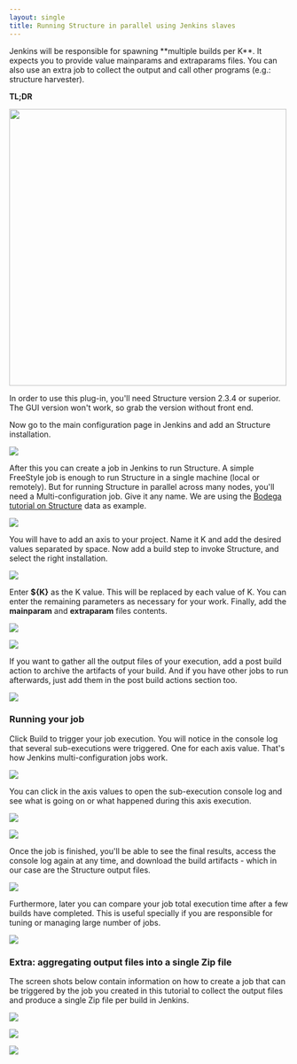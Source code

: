 ```yaml
---
layout: single
title: Running Structure in parallel using Jenkins slaves
---
```


<p>
	Jenkins will be responsible for spawning **multiple builds per K**. It 
	expects you to provide value mainparams and extraparams files. You can 
	also use an extra job to collect the output and call other programs 
	(e.g.: structure harvester).
</p>

<p>
	<strong>TL;DR</strong>
</p>

<div class='center'>
<div id="videoplayer" style="display:none;">&nbsp;</div>
<img src="{{ site.url }}/assets/img/tutorials/running-structure-in-parallel-using-jenkins-slaves/video2.png" id="videoimage" width="500" />
</div>

<p>
	In order to use this plug-in, you'll need Structure version 2.3.4 or 
	superior. The GUI version won't work, so grab the version without 
	front end. 
</p>

<p>
	Now go to the main configuration page in Jenkins and add an Structure installation.
</p>

<p class="center">
	<a href="{{ site.url }}/assets/img/tutorials/running-structure-in-parallel-using-jenkins-slaves/screenshot_structure_001.png">
		<img src="{{ site.url }}/assets/img/tutorials/running-structure-in-parallel-using-jenkins-slaves/screenshot_structure_001.png">
	</a>
</p>

<p>
	After this you can create a job in Jenkins to run Structure. A simple 
	FreeStyle job is enough to run Structure in a single machine (local or 
	remotely). But for running Structure in parallel across many nodes, 
	you'll need a Multi-configuration job. Give it any name. We are using 
	the <a href="http://bodegaphylo.wikispot.org/Structure">Bodega 
	tutorial on Structure</a> data as example.
</p>

<p class="center">
	<a href="{{ site.url }}/assets/img/tutorials/running-structure-in-parallel-using-jenkins-slaves/screenshot_structure_002.png">
		<img src="{{ site.url }}/assets/img/tutorials/running-structure-in-parallel-using-jenkins-slaves/screenshot_structure_002.png">
	</a>
</p>

<p>
	You will have to add an axis to your project. Name it K and add the 
	desired values separated by space. Now add a build step to invoke 
	Structure, and select the right installation.
</p>

<p class="center">
	<a href="{{ site.url }}/assets/img/tutorials/running-structure-in-parallel-using-jenkins-slaves/screenshot_structure_003.png">
		<img src="{{ site.url }}/assets/img/tutorials/running-structure-in-parallel-using-jenkins-slaves/screenshot_structure_003.png">
	</a>
</p>

<p>
	Enter <strong>${K}</strong> as the K value. This will be replaced 
	by each value of K. You can enter the remaining parameters as 
	necessary for your work. Finally, add the <strong>mainparam</strong> 
	and <strong>extraparam</strong> files contents.
</p>

<p class="center">
	<a href="{{ site.url }}/assets/img/tutorials/running-structure-in-parallel-using-jenkins-slaves/screenshot_structure_004.png">
		<img src="{{ site.url }}/assets/img/tutorials/running-structure-in-parallel-using-jenkins-slaves/screenshot_structure_004.png">
	</a>
</p>

<p class="center">
	<a href="{{ site.url }}/assets/img/tutorials/running-structure-in-parallel-using-jenkins-slaves/screenshot_structure_005.png">
		<img src="{{ site.url }}/assets/img/tutorials/running-structure-in-parallel-using-jenkins-slaves/screenshot_structure_005.png">
	</a>
</p>

<p>
	If you want to gather all the output files of your execution, add 
	a post build action to archive the artifacts of your build. And 
	if you have other jobs to run afterwards, just add them in the 
	post build actions section too.
</p>

<p class="center">
	<a href="{{ site.url }}/assets/img/tutorials/running-structure-in-parallel-using-jenkins-slaves/screenshot_structure_006.png">
		<img src="{{ site.url }}/assets/img/tutorials/running-structure-in-parallel-using-jenkins-slaves/screenshot_structure_006.png">
	</a>
</p>

<h3>Running your job</h3>

<p>
	Click Build to trigger your job execution. You will notice in the 
	console log that several sub-executions were triggered. One for 
	each axis value. That's how Jenkins multi-configuration jobs work.
</p>

<p class="center">
	<a href="{{ site.url }}/assets/img/tutorials/running-structure-in-parallel-using-jenkins-slaves/screenshot_structure_007.png">
		<img src="{{ site.url }}/assets/img/tutorials/running-structure-in-parallel-using-jenkins-slaves/screenshot_structure_007.png">
	</a>
</p>

<p>
	You can click in the axis values to open the sub-execution console 
	log and see what is going on or what happened during this axis 
	execution.
</p>

<p class="center">
	<a href="{{ site.url }}/assets/img/tutorials/running-structure-in-parallel-using-jenkins-slaves/screenshot_structure_008.png">
		<img src="{{ site.url }}/assets/img/tutorials/running-structure-in-parallel-using-jenkins-slaves/screenshot_structure_008.png">
	</a>
</p>

<p class="center">
	<a href="{{ site.url }}/assets/img/tutorials/running-structure-in-parallel-using-jenkins-slaves/screenshot_structure_009.png">
		<img src="{{ site.url }}/assets/img/tutorials/running-structure-in-parallel-using-jenkins-slaves/screenshot_structure_009.png">
	</a>
</p>

<p>
	Once the job is finished, you'll be able to see the final results, 
	access the console log again at any time, and download the build 
	artifacts - which in our case are the Structure output files. 
</p>

<p class="center">
	<a href="{{ site.url }}/assets/img/tutorials/running-structure-in-parallel-using-jenkins-slaves/screenshot_structure_010.png">
		<img src="{{ site.url }}/assets/img/tutorials/running-structure-in-parallel-using-jenkins-slaves/screenshot_structure_010.png">
	</a>
</p>

<p>
	Furthermore, later you can compare your job total execution time 
	after a few builds have completed. This is useful specially if you 
	are responsible for tuning or managing large number of jobs.
</p>

<p class="center">
	<a href="{{ site.url }}/assets/img/tutorials/running-structure-in-parallel-using-jenkins-slaves/screenshot_structure_011.png">
		<img src="{{ site.url }}/assets/img/tutorials/running-structure-in-parallel-using-jenkins-slaves/screenshot_structure_011.png">
	</a>
</p>

<h3>Extra: aggregating output files into a single Zip file</h3>

<p>
	The screen shots below contain information on how to create a job 
	that can be triggered by the job you created in this tutorial to 
	collect the output files and produce a single Zip file per build 
	in Jenkins.
</p>

<p class="center">
	<a href="{{ site.url }}/assets/img/tutorials/running-structure-in-parallel-using-jenkins-slaves/screenshot_structure_012.png">
		<img src="{{ site.url }}/assets/img/tutorials/running-structure-in-parallel-using-jenkins-slaves/screenshot_structure_012.png">
	</a>
</p>

<p class="center">
	<a href="{{ site.url }}/assets/img/tutorials/running-structure-in-parallel-using-jenkins-slaves/screenshot_structure_013.png">
		<img src="{{ site.url }}/assets/img/tutorials/running-structure-in-parallel-using-jenkins-slaves/screenshot_structure_013.png">
	</a>
</p>

<p class="center">
	<a href="{{ site.url }}/assets/img/tutorials/running-structure-in-parallel-using-jenkins-slaves/screenshot_structure_014.png">
		<img src="{{ site.url }}/assets/img/tutorials/running-structure-in-parallel-using-jenkins-slaves/screenshot_structure_014.png">
	</a>
</p>

<script type='text/javascript'>

$(function() {
	$('#videoimage').click(function() {
		$('#videoplayer').show();
		$('#videoplayer').append("<iframe width='500' height='315' src='http://www.youtube.com/embed/4xZh6xxiTv4' frameborder='0' allowfullscreen='allowfullscreen'></iframe>");
		$('#videoimage').hide();
	});
});
</script>
